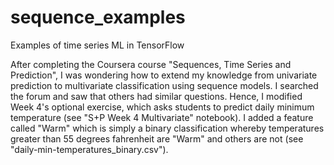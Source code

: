 # sequence_examples
Examples of time series ML in TensorFlow

After completing the Coursera course "Sequences, Time Series and Prediction", I was wondering how to extend my knowledge from univariate prediction to multivariate classification using sequence models. I searched the forum and saw that others had similar questions. Hence, I modified Week 4's optional exercise, which asks students to predict daily minimum temperature (see "S+P Week 4 Multivariate" notebook). I added a feature called "Warm" which is simply a binary classification whereby temperatures greater than 55 degrees fahrenheit are "Warm" and others are not (see "daily-min-temperatures_binary.csv").
